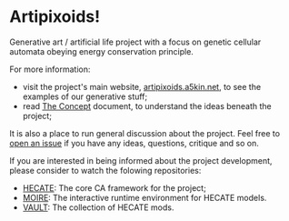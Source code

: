 # Artipixoids!
Generative art / artificial life project with a focus on genetic cellular automata obeying energy conservation principle.

For more information:
- visit the project's main website, [artipixoids.a5kin.net](http://artipixoids.a5kin.net), to see the examples of our generative stuff;
- read [The Concept](http://artipixoids.a5kin.net/concept/artipixoids_concept.pdf) document, to understand the ideas beneath the project;
 
It is also a place to run general discussion about the project. Feel free to [open an issue](https://github.com/a5kin/artipixoids/issues/new) if you have any ideas, questions, critique and so on.

If you are interested in being informed about the project development, please consider to watch the folowing repositories:
- [HECATE](https://github.com/a5kin/hecate): The core CA framework for the project;
- [MOIRE](https://github.com/a5kin/moire): The interactive runtime environment for HECATE models.
- [VAULT](https://github.com/a5kin/hecate-vault): The collection of HECATE mods.
